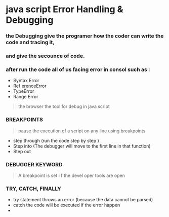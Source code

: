 # java script Error Handling & Debugging
### the Debugging give the programer how the coder can write the code and tracing it,
### and give the secounce of code.
### after run the code all of us facing error in consol such as :
- Syntax Error
- Ref erenceError
- TypeError 
- Range Error
> the browser the tool for debug in java script 
### BREAKPOINTS 
> pause the execution of a script on any line using breakpoints 
- step through (run the code step by step )
- Step into (The debugger will move to the first line in that function)
- Step out 
### DEBUGGER KEYWORD 
> A breakpoint is set i f the devel oper tools are open
### TRY, CATCH, FINALLY
- try statement throws an error (because the data cannot be parsed)
- catch the code will be executed  if the error happen 
- 